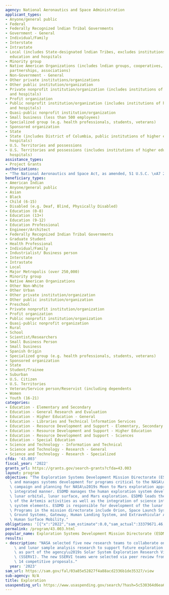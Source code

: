 ```yaml
---
agency: National Aeronautics and Space Administration
applicant_types:
- Anyone/general public
- Federal
- Federally Recognized lndian Tribal Governments
- Government - General
- Individual/Family
- Interstate
- Intrastate
- Local (includes State-designated lndian Tribes, excludes institutions of higher
  education and hospitals
- Minority group
- Native American Organizations (includes lndian groups, cooperatives, corporations,
  partnerships, associations)
- Non-Government - General
- Other private institutions/organizations
- Other public institution/organization
- Private nonprofit institution/organization (includes institutions of higher education
  and hospitals)
- Profit organization
- Public nonprofit institution/organization (includes institutions of higher education
  and hospitals)
- Quasi-public nonprofit institution/organization
- Small business (less than 500 employees)
- Specialized group (e.g. health professionals, students, veterans)
- Sponsored organization
- State
- State (includes District of Columbia, public institutions of higher education and
  hospitals)
- U.S. Territories and possessions
- U.S. Territories and possessions (includes institutions of higher education and
  hospitals)
assistance_types:
- Project Grants
authorizations:
- "The National Aeronautics and Space Act, as amended, 51 U.S.C. \xA7 20113."
beneficiary_types:
- American Indian
- Anyone/general public
- Asian
- Black
- Child (6-15)
- Disabled (e.g. Deaf, Blind, Physically Disabled)
- Education (0-8)
- Education (13+)
- Education (9-12)
- Education Professional
- Engineer/Architect
- Federally Recognized Indian Tribal Governments
- Graduate Student
- Health Professional
- Individual/Family
- Industrialist/ Business person
- Interstate
- Intrastate
- Local
- Major Metropolis (over 250,000)
- Minority group
- Native American Organizations
- Other Non-White
- Other Urban
- Other private institution/organization
- Other public institution/organization
- Preschool
- Private nonprofit institution/organization
- Profit organization
- Public nonprofit institution/organization
- Quasi-public nonprofit organization
- Rural
- School
- Scientist/Researchers
- Small Business Person
- Small business
- Spanish Origin
- Specialized group (e.g. health professionals, students, veterans)
- Sponsored organization
- State
- Student/Trainee
- Suburban
- U.S. Citizen
- U.S. Territories
- Veteran/Service person/Reservist (including dependents
- Women
- Youth (16-21)
categories:
- Education - Elementary and Secondary
- Education - General Research and Evaluation
- Education - Higher Education - General
- Education - Libraries and Technical lnformation Services
- Education - Resource Development and Support - Elementary, Secondary Education
- Education - Resource Development and Support - Higher Education
- Education - Resource Development and Support - Sciences
- Education - Special Education
- Science and Technology - Information and Technical
- Science and Technology - Research - General
- Science and Technology - Research - Specialized
cfda: '43.003'
fiscal_year: '2022'
grants_url: https://grants.gov/search-grants?cfda=43.003
layout: program
objective: "The Exploration Systems Development Mission Directorate (ESDMD) defines\
  \ and manages systems development for programs critical to the NASA\u2019s Artemis\
  \ campaign and planning for NASA\u2019s Moon to Mars exploration approach in an\
  \ integrated manner. ESDMD manages the human exploration system development for\
  \ lunar orbital, lunar surface, and Mars exploration. ESDMD leads the human aspects\
  \ of the Artemis activities as well as the integration of science into the human\
  \ system elements. ESDMD is responsible for development of the lunar and Mars architectures.\
  \ Programs in the mission directorate include Orion, Space Launch System, Exploration\
  \ Ground Systems, Gateway, Human Landing System, and Extravehicular Activity (xEVA)and\
  \ Human Surface Mobility."
obligations: '[{"x":"2022","sam_estimate":0.0,"sam_actual":33379671.46,"usa_spending_actual":61969664.92},{"x":"2023","sam_estimate":15000000.0,"sam_actual":0.0,"usa_spending_actual":77452484.59},{"x":"2024","sam_estimate":16000000.0,"sam_actual":0.0,"usa_spending_actual":11179950.59}]'
permalink: /program/43.003.html
popular_name: Exploration Systems Development Mission Directorate (ESDMD)
results:
- description: "NASA selected five new research teams to collaborate on lunar science\
    \ and lunar sample analysis research to support future exploration of the Moon\
    \ as part of the agency\u2019s Solar System Exploration Research Virtual Institute\
    \ (SSERVI). The new SSERVI teams were selected via peer review from a pool of\
    \ 14 competitive proposals."
  year: '2023'
sam_url: https://sam.gov/fal/03a85e52827f4a88acd2336b1de35327/view
sub-agency: N/A
title: Exploration
usaspending_url: https://www.usaspending.gov/search/?hash=5c530364d6ea6e04cc12f52c3101b8b1
---
```

